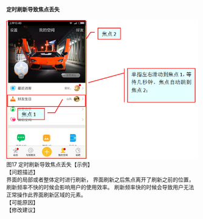 #### 定时刷新导致焦点丢失
![](/17.png)<br/>
图17 定时刷新导致焦点丢失【示例】<br/>
【问题描述】<br/>
界面的局部或者整体定时进行刷新， 界面刷新之后焦点离开了刷新之前的位置， 刷新频率不快的时候会影响用户的使用效率。 刷新频率快的时候会导致用户无法正常操作此界面刷新区域的元素。<br/>
【可能原因】<br/>
【修改建议】<br/>
